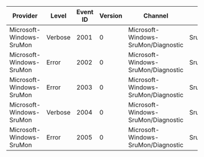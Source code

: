 Provider                  |  Level    |  Event ID  |  Version  |  Channel                              |  Task              |  Opcode  |  Keyword           |  Message
--------------------------|-----------|------------|-----------|---------------------------------------|--------------------|----------|--------------------|---------------------------------------
Microsoft-Windows-SruMon  |  Verbose  |  2001      |  0        |  Microsoft-Windows-SruMon/Diagnostic  |  SruMonDebugTrace  |          |  SruMonDebugTrace  |  {_DebugString}
Microsoft-Windows-SruMon  |  Error    |  2002      |  0        |  Microsoft-Windows-SruMon/Diagnostic  |  SruMonDebugTrace  |          |  SruMonDebugTrace  |  {_FunctionName} Failed with {_Status}
Microsoft-Windows-SruMon  |  Error    |  2003      |  0        |  Microsoft-Windows-SruMon/Diagnostic  |  SruMonDebugTrace  |          |  SruMonDebugTrace  |  {_FunctionName} Failed with {_HR}
Microsoft-Windows-SruMon  |  Verbose  |  2004      |  0        |  Microsoft-Windows-SruMon/Diagnostic  |  SruMonDebugTrace  |          |  SruMonDebugTrace  |  Accessing database table {_TableName}
Microsoft-Windows-SruMon  |  Error    |  2005      |  0        |  Microsoft-Windows-SruMon/Diagnostic  |  SruMonDebugTrace  |          |  SruMonDebugTrace  |  {_FunctionName} Failed with {_HR}